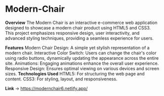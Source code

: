 # Modern-Chair
**Overview**
The Modern Chair is an interactive e-commerce web application designed to showcase a modern chair product using HTML5 and CSS3. This project emphasizes responsive design, user interactivity, and advanced styling techniques, providing a seamless experience for users.

**Features**
Modern Chair Design: A simple yet stylish representation of a modern chair.
Interactive Color Switch: Users can change the chair's color using radio buttons, dynamically updating the appearance across the entire site.
Animations: Engaging animations enhance the overall user experience.
Responsive Design: Ensures optimal viewing on various devices and screen sizes.
**Technologies Used**
HTML5: For structuring the web page and content.
CSS3: For styling, layout, and responsiveness.

**Link** -> https://modernchair6.netlify.app/
